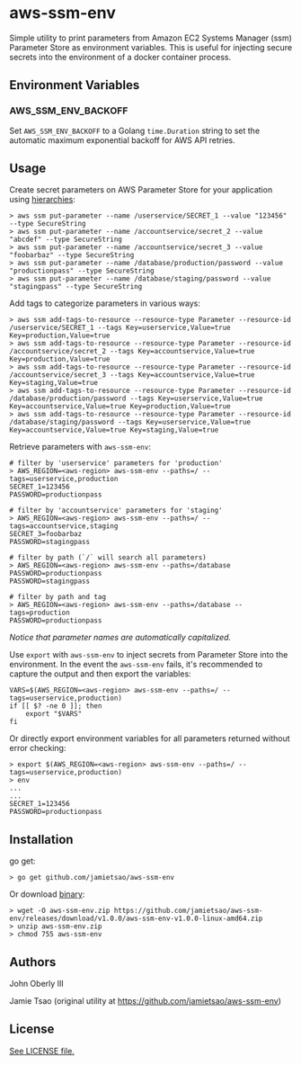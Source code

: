 # aws-ssm-env

Simple utility to print parameters from Amazon EC2 Systems Manager (ssm) Parameter Store as environment variables. This is useful for injecting secure secrets into the environment of a docker container process.

## Environment Variables

### AWS_SSM_ENV_BACKOFF

Set `AWS_SSM_ENV_BACKOFF` to a Golang `time.Duration` string to set the automatic maximum exponential backoff for AWS API retries.

## Usage

Create secret parameters on AWS Parameter Store for your application using [hierarchies](http://docs.aws.amazon.com/systems-manager/latest/userguide/sysman-paramstore-working.html#sysman-paramstore-su-organize):

```
> aws ssm put-parameter --name /userservice/SECRET_1 --value "123456" --type SecureString
> aws ssm put-parameter --name /accountservice/secret_2 --value "abcdef" --type SecureString
> aws ssm put-parameter --name /accountservice/secret_3 --value "foobarbaz" --type SecureString
> aws ssm put-parameter --name /database/production/password --value "productionpass" --type SecureString
> aws ssm put-parameter --name /database/staging/password --value "stagingpass" --type SecureString
```

Add tags to categorize parameters in various ways:

```
> aws ssm add-tags-to-resource --resource-type Parameter --resource-id /userservice/SECRET_1 --tags Key=userservice,Value=true Key=production,Value=true
> aws ssm add-tags-to-resource --resource-type Parameter --resource-id /accountservice/secret_2 --tags Key=accountservice,Value=true Key=production,Value=true
> aws ssm add-tags-to-resource --resource-type Parameter --resource-id /accountservice/secret_3 --tags Key=accountservice,Value=true Key=staging,Value=true
> aws ssm add-tags-to-resource --resource-type Parameter --resource-id /database/production/password --tags Key=userservice,Value=true Key=accountservice,Value=true Key=production,Value=true
> aws ssm add-tags-to-resource --resource-type Parameter --resource-id /database/staging/password --tags Key=userservice,Value=true Key=accountservice,Value=true Key=staging,Value=true
```

Retrieve parameters with `aws-ssm-env`:

```
# filter by 'userservice' parameters for 'production'
> AWS_REGION=<aws-region> aws-ssm-env --paths=/ --tags=userservice,production
SECRET_1=123456
PASSWORD=productionpass

# filter by 'accountservice' parameters for 'staging'
> AWS_REGION=<aws-region> aws-ssm-env --paths=/ --tags=accountservice,staging
SECRET_3=foobarbaz
PASSWORD=stagingpass

# filter by path (`/` will search all parameters)
> AWS_REGION=<aws-region> aws-ssm-env --paths=/database
PASSWORD=productionpass
PASSWORD=stagingpass

# filter by path and tag
> AWS_REGION=<aws-region> aws-ssm-env --paths=/database --tags=production
PASSWORD=productionpass
```

*Notice that parameter names are automatically capitalized.*

Use `export` with `aws-ssm-env` to inject secrets from Parameter Store into the environment.
In the event the `aws-ssm-env` fails, it's recommended to capture the output and then export the variables:

```
VARS=$(AWS_REGION=<aws-region> aws-ssm-env --paths=/ --tags=userservice,production)
if [[ $? -ne 0 ]]; then
    export "$VARS"
fi
```

Or directly export environment variables for all parameters returned without error checking:

```
> export $(AWS_REGION=<aws-region> aws-ssm-env --paths=/ --tags=userservice,production)
> env
...
...
SECRET_1=123456
PASSWORD=productionpass
```

## Installation

go get:

```
> go get github.com/jamietsao/aws-ssm-env
```

Or download [binary](https://github.com/jamietsao/aws-ssm-env/releases/latest):

```
> wget -O aws-ssm-env.zip https://github.com/jamietsao/aws-ssm-env/releases/download/v1.0.0/aws-ssm-env-v1.0.0-linux-amd64.zip
> unzip aws-ssm-env.zip
> chmod 755 aws-ssm-env
```

## Authors

John Oberly III

Jamie Tsao (original utility at https://github.com/jamietsao/aws-ssm-env)

## License

[See LICENSE file.](LICENSE)
